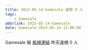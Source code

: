 ```yaml
---
title: 2023-05-14-Gamesale 違規 0 人
tags:
    - Gamesale
abbrlink: 2023-05-14-Gamesale
date: Gamesale-2023-05-14 12:00:00
---
```

Gamesale 板 [板規連結](https://www.ptt.cc/bbs/Gossiping/M.1637425085.A.07D.html)
昨天違規 0 人
